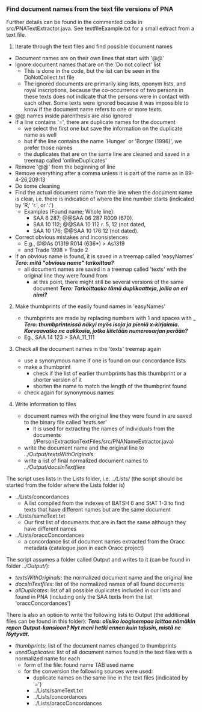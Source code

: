 ### Find document names from the text file versions of PNA

Further details can be found in the commented code in src/PNATextExtractor.java. See textfileExample.txt for a small extract from a text file.

1. Iterate through the text files and find possible document names
* Document names are on their own lines that start with '@@'
* Ignore document names that are on the 'Do not collect' list
	* This is done in the code, but the list can be seen in the DoNotCollect.txt file
	* The ignored documents are primarily king lists, eponym lists, and royal inscriptions, because the co-occurrence of two persons in these texts does not indicate that the persons were in contact with each other. Some texts were ignored because it was impossible to know if the document name refers to one or more texts.
* @@ names inside parenthesis are also ignored
* If a line contains '=', there are duplicate names for the document
	* we select the first one but save the information on the duplicate name as well
	* but if the line contains the name 'Hunger' or 'Borger (1996)', we prefer those names
	* the duplicates that are on the same line are cleaned and saved in a treemap called 'onlineDuplicates'
* Remove '@@' from the beginning of line
* Remove everything after a comma unless it is part of the name as in 89-4-26,209:13
* Do some cleaning
* Find the actual document name from the line when the document name is clear, i.e. there is indication of where the line number starts (indicated by 'R,' 'r.', or ':')
	* Examples (Found name; Whole line):
	  * SAA 6 287; @@SAA 06 287 R009 (670).
	  * SAA 10 112; @@SAA 10 112 r. 5, 12 (not dated,
	  * SAA 10 176; @@SAA 10 176:12 (not dated).
* Correct obvious mistakes and inconsistences
	* E.g., @@As 01319 R014 (636*) > As1319
	* and Trade 1998 > Trade 2
* If an obvious name is found, it is saved in a treemap called 'easyNames' ***Tero: mitä "obvious name" tarkoittaa?***
	* all document names are saved in a treemap called 'texts' with the original line they were found from
		* at this point, there might still be several versions of the same document ***Tero: Tarkoittaako tämä duplikaatteja, joilla on eri nimi?***

2. Make thumbprints of the easily found names in 'easyNames'
	* thumbprints are made by replacing numbers with 1 and spaces with _ ***Tero: thumbprinteissä näkyi myös isoja ja pieniä x-kirjaimia. Korvaavatko ne aakkosia, jotka liitetään numerosarjan perään?***
	* Eg., SAA 14 123 > SAA_11_111

3. Check all the document names in the 'texts' treemap again
	* use a synonymous name if one is found on our concordance lists
	* make a thumbprint
		* check if the list of earlier thumbprints has this thumbprint or a shorter version of it
		* shorten the name to match the length of the thumbprint found
	* check again for synonymous names

4. Write information to files
	* document names with the original line they were found in are saved to the binary file called 'texts.ser'
		* it is used for extracting the names of individuals from the documents (/PersonExtractionTextFiles/src/PNANameExtractor.java)
	* write the document name and the original line to _../Output/textsWithOriginals_
	* write a list of final normalized document names to _../Output/docsInTextfiles_

The script uses lists in the Lists folder, i.e. _../Lists/_ (the script should be started from the folder where the Lists folder is)
  * ../Lists/concordances
    * A list compiled from the indexes of BATSH 6 and StAT 1-3 to find texts that have different names but are the same document
  * ../Lists/sameText.txt
    * Our first list of documents that are in fact the same although they have different names
  * ../Lists/oraccConcordances
  	* a concordance list of document names extracted from the Oracc metadata (catalogue.json in each Oracc project) 

The script assumes a folder called Output and writes to it (can be found in folder _../Output/_):
* _textsWithOriginals_: the normalized document name and the original line
* _docsInTextfiles_: list of the normalized names of all found documents
* _allDuplicates_: list of all possible duplicates included in our lists and found in PNA (including only the SAA texts from the list 'oraccConcordances')

There is also an option to write the following lists to Output (the additional files can be found in this folder): ***Tero: olisiko loogisempaa laittaa nämäkin repon Output-kansioon? Nyt meni hetki ennen kuin tajusin, mistä ne löytyvät.***
* _thumbprints_: list of the document names changed to thumbprints
* _usedDuplicates_: list of all document names found in the text files with a normalized name for each
	* form of the file: found name TAB used name
	* for the conversion the following sources were used:
  		* duplicate names on the same line in the text files (indicated by '=')
  		* ../Lists/sameText.txt
  		* ../Lists/concordances
  		* ../Lists/oraccConcordances


